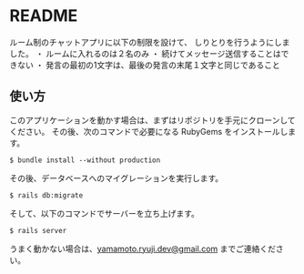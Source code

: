 # README

ルーム制のチャットアプリに以下の制限を設けて、
しりとりを行うようにしました。
・ ルームに入れるのは２名のみ
・ 続けてメッセージ送信することはできない
・ 発言の最初の1文字は、最後の発言の末尾１文字と同じであること

## 使い方

このアプリケーションを動かす場合は、まずはリポジトリを手元にクローンしてください。
その後、次のコマンドで必要になる RubyGems をインストールします。

```
$ bundle install --without production
```

その後、データベースへのマイグレーションを実行します。

```
$ rails db:migrate
```

そして、以下のコマンドでサーバーを立ち上げます。

```
$ rails server
```

うまく動かない場合は、yamamoto.ryuji.dev@gmail.com
までご連絡ください。